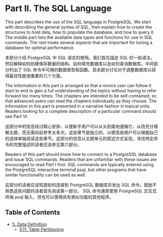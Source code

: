 # Part II. The SQL Language

This part describes the use of the SQL language in PostgreSQL. We start with describing the general syntax of
SQL, then explain how to create the structures to hold data, how to populate the database, and how to query it. The middle part lists the available data types and functions for use in SQL commands. The rest treats several aspects that are important for tuning a database for optimal performance.

本部分介绍 PostgreSQL 中 SQL 语言的使用。我们首先描述 SQL 的一般语法，然后解释如何创建保存数据的结构、如何填充数据库以及如何查询数据库。中间部分列出了 SQL 命令中可用的数据类型和函数。其余部分讨论对于调整数据库以获得最佳性能很重要的几个方面。

The information in this part is arranged so that a novice user can follow it start to end to gain a full understanding of the topics without having to refer forward too many times. The chapters are intended to be self-contained, so that advanced users can read the chapters individually as they choose. The information in this part is presented in a narrative fashion in topical units. Readers looking for a complete description of a particular command should see Part VI.

这部分中的信息经过精心安排，以便新手用户可以从头到尾地遵循它，从而充分理解主题，而无需向前参考太多次。这些章节是独立的，以便高级用户可以根据自己的选择单独阅读这些章节。这部分的信息以主题单元的叙述方式呈现。寻找特定命令的完整描述的读者应该参见第六部分。

Readers of this part should know how to connect to a PostgreSQL database and issue SQL commands. Readers
that are unfamiliar with these issues are encouraged to read Part I first. SQL commands are typically entered using the PostgreSQL interactive terminal psql, but other programs that have similar functionality can be used as well.

这部分的读者应该知道如何连接到 PostgreSQL 数据库并发出 SQL 命令。鼓励不熟悉这些问题的读者首先阅读第一部分。 SQL 命令通常使用 PostgreSQL 交互式终端 psql 输入，但也可以使用具有类似功能的其他程序。

## Table of Contents

- [5. Data Definition](II.%20The%20SQL%20Language/5.%20Data%20Definition)
  - [5.11. Table Partitioning](II.%20The%20SQL%20Language/5.%20Data%20Definition#511-table-partitioning)
